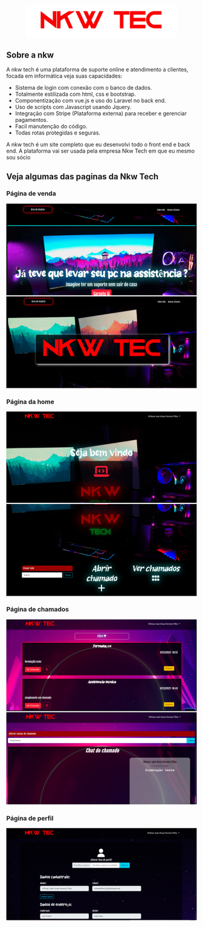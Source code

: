 <p align="center"><a href="https://nkwtech.produtosdotiao.com/public" target="blank"><img src="public/img/logo.png" width="400" alt="Laravel Logo"></a></p>



## Sobre a nkw

A nkw tech é uma plataforma de suporte online e atendimento a clientes, focada em informática veja suas capacidades:

- Sistema de login com conexão com o banco de dados.
- Totalmente estilizada com html, css e bootstrap.
- Componentização com vue.js e uso do Laravel no back end.
- Uso de scripts com Javascript usando Jquery.
- Integração com Stripe (Plataforma externa) para receber e gerenciar pagamentos.
- Facil manutenção do código.
- Todas rotas protegidas e seguras.

A nkw tech é um site completo que eu desenvolvi todo o front end e back end. A plataforma vai ser usada pela empresa Nkw Tech em que eu mesmo sou sócio

## Veja algumas das paginas da Nkw Tech

### Página de venda

<img src='tela11.png'>
<img src='tela12.png'>

### Página da home

<img src='tela21.png'>
<img src='tela22.png'>

### Página de chamados

<img src='tela31.png'>
<img src='tela32.png'>

### Página de perfil

<img src='tela4.png'>







